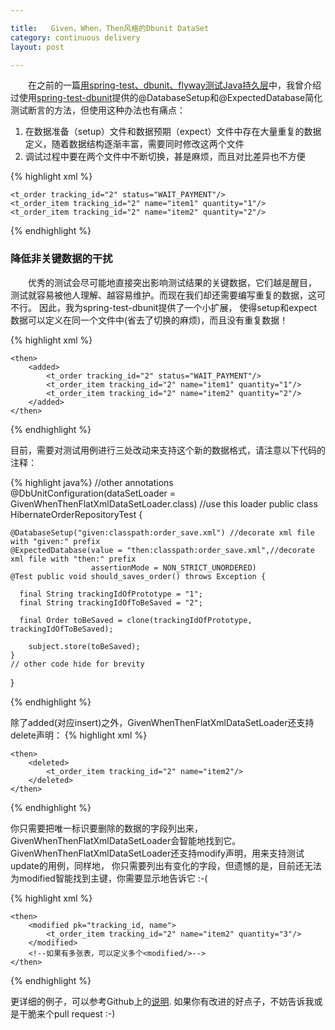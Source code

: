 ```yaml
---

title:   Given，When，Then风格的Dbunit DataSet
category: continuous delivery   
layout: post

---
```


&emsp;&emsp;在之前的一篇[用spring-test、dbunit、flyway测试Java持久层](/blogs/java-persistence-test.html)中，我曾介绍过使用[spring-test-dbunit](http://springtestdbunit.github.io/spring-test-dbunit/)提供的@DatabaseSetup和@ExpectedDatabase简化测试断言的方法，但使用这种办法也有痛点：
1. 在数据准备（setup）文件和数据预期（expect）文件中存在大量重复的数据定义，随着数据结构逐渐丰富，需要同时修改这两个文件
2. 调试过程中要在两个文件中不断切换，甚是麻烦，而且对比差异也不方便

{% highlight xml %}
<!--order_save_fixture.xml，这里定义“原型数据”-->
<dataset>
    <t_order tracking_id="1" status="WAIT_PAYMENT"/>
    <t_order_item tracking_id="1" name="item1" quantity="1"/>
    <t_order_item tracking_id="1" name="item2" quantity="2"/>
</dataset>
<!--order_save_expected.xml，至少需要额外定义一遍原型数据，哪怕它们不会变化-->
<dataset>
    <t_order tracking_id="1" status="WAIT_PAYMENT"/>
    <t_order_item tracking_id="1" name="item1" quantity="1"/>
    <t_order_item tracking_id="1" name="item2" quantity="2"/>

    <t_order tracking_id="2" status="WAIT_PAYMENT"/>
    <t_order_item tracking_id="2" name="item1" quantity="1"/>
    <t_order_item tracking_id="2" name="item2" quantity="2"/>
</dataset>

{% endhighlight %}

### 降低非关键数据的干扰
&emsp;&emsp;优秀的测试会尽可能地直接突出影响测试结果的关键数据，它们越是醒目，
测试就容易被他人理解、越容易维护。而现在我们却还需要编写重复的数据，这可不行。
因此，我为spring-test-dbunit提供了一个小扩展，
使得setup和expect数据可以定义在同一个文件中(省去了切换的麻烦)，而且没有重复数据！

{% highlight xml %}
<!--order_save.xml-->
<dataset>
    <given>
        <t_order tracking_id="1" status="WAIT_PAYMENT"/>
        <t_order_item tracking_id="1" name="item1" quantity="1"/>
        <t_order_item tracking_id="1" name="item2" quantity="2"/>
    <given/>

    <then>
        <added>
            <t_order tracking_id="2" status="WAIT_PAYMENT"/>
            <t_order_item tracking_id="2" name="item1" quantity="1"/>
            <t_order_item tracking_id="2" name="item2" quantity="2"/>
        </added>
    </then>
</dataset>

{% endhighlight %}

目前，需要对测试用例进行三处改动来支持这个新的数据格式，请注意以下代码的注释：

{% highlight java%}
//other annotations
@DbUnitConfiguration(dataSetLoader = GivenWhenThenFlatXmlDataSetLoader.class) //use this loader
public class HibernateOrderRepositoryTest {

    @DatabaseSetup("given:classpath:order_save.xml") //decorate xml file with "given:" prefix
    @ExpectedDatabase(value = "then:classpath:order_save.xml",//decorate xml file with "then:" prefix
                      assertionMode = NON_STRICT_UNORDERED)
    @Test public void should_saves_order() throws Exception {

      final String trackingIdOfPrototype = "1";
      final String trackingIdOfToBeSaved = "2";

      final Order toBeSaved = clone(trackingIdOfPrototype, trackingIdOfToBeSaved);

        subject.store(toBeSaved);
    }
    // other code hide for brevity
}

{% endhighlight %}

除了added(对应insert)之外，GivenWhenThenFlatXmlDataSetLoader还支持delete声明：
{% highlight xml %}
<!--order_remove_items.xml-->
<dataset>
    <given>
        <t_order tracking_id="1" status="WAIT_PAYMENT"/>
        <t_order_item tracking_id="1" name="item1" quantity="1"/>
        <t_order_item tracking_id="1" name="item2" quantity="2"/>
    <given/>

    <then>
        <deleted>
            <t_order_item tracking_id="2" name="item2"/>
        </deleted>
    </then>
</dataset>
{% endhighlight %}

你只需要把唯一标识要删除的数据的字段列出来，GivenWhenThenFlatXmlDataSetLoader会智能地找到它。
GivenWhenThenFlatXmlDataSetLoader还支持modify声明，用来支持测试update的用例，同样地，
你只需要列出有变化的字段，但遗憾的是，目前还无法为modified智能找到主键，你需要显示地告诉它 :-(

{% highlight xml %}
<!--order_remove_items.xml-->
<dataset>
    <given>
        <t_order tracking_id="1" status="WAIT_PAYMENT"/>
        <t_order_item tracking_id="1" name="item1" quantity="1"/>
        <t_order_item tracking_id="1" name="item2" quantity="2"/>
    <given/>

    <then>
        <modified pk="tracking_id, name">
            <t_order_item tracking_id="2" name="item2" quantity="3"/>
        </modified>
        <!--如果有多张表，可以定义多个<modified/>-->
    </then>
</dataset>
{% endhighlight %}

更详细的例子，可以参考Github上的[说明](https://github.com/Hippoom/spring-test-dbunit-template).
如果你有改进的好点子，不妨告诉我或是干脆来个pull request :-)
